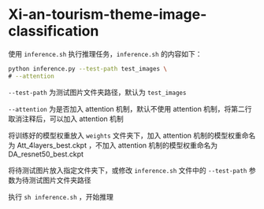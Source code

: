 # Xi-an-tourism-theme-image-classification

使用 `inference.sh` 执行推理任务，`inference.sh` 的内容如下：

```sh
python inference.py --test-path test_images \
# --attention
```

`--test-path` 为测试图片文件夹路径，默认为 `test_images`

`--attention` 为是否加入 attention 机制，默认不使用 attention 机制，将第二行取消注释后，可以加入 attention 机制



将训练好的模型权重放入 `weights` 文件夹下，加入 attention 机制的模型权重命名为 Att_4layers_best.ckpt ，不加入 attention 机制的模型权重命名为 DA_resnet50_best.ckpt

将待测试图片放入指定文件夹下，或修改 `inference.sh` 文件中的 `--test-path` 参数为待测试图片文件夹路径



执行 `sh inference.sh` ，开始推理



